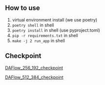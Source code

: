 ## How to use

1. virtual environment install (we use poetry)
2. `poetry shell` in shell
3. `poetry install` in shell (use pyproject.toml)
4. `pip -r requirements.txt` in shell
5. `make -j 2 run_app` in shell

## Checkpoint

[DAFlow_256_192_checkpoint](https://www.dropbox.com/s/lc90lac0ha135op/038_model_all_256_part2.pt)

[DAFlow_512_384_checkpoint](https://www.dropbox.com/s/kg9e0m6sr2j3fp0/003_allbody_512_upscale_low_lr.pt)